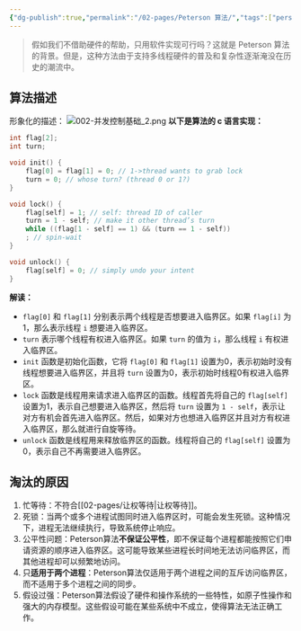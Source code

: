 ```yaml
---
{"dg-publish":true,"permalink":"/02-pages/Peterson 算法/","tags":["personal/blog","os/process","os/thread"]}
---
```


>假如我们不借助硬件的帮助，只用软件实现可行吗？这就是 Peterson 算法的背景。但是，这种方法由于支持多线程硬件的普及和复杂性逐渐淹没在历史的潮流中。
## 算法描述
形象化的描述：
![002-并发控制基础_2.png](/img/user/99-Resource/media/002-%E5%B9%B6%E5%8F%91%E6%8E%A7%E5%88%B6%E5%9F%BA%E7%A1%80_2.png)
**以下是算法的 c 语言实现：**
```c
int flag[2];
int turn;

void init() {
	flag[0] = flag[1] = 0; // 1->thread wants to grab lock
	turn = 0; // whose turn? (thread 0 or 1?)
}

void lock() {
	flag[self] = 1; // self: thread ID of caller
	turn = 1 - self; // make it other thread’s turn
	while ((flag[1 - self] == 1) && (turn == 1 - self))
	; // spin-wait
}

void unlock() {
	flag[self] = 0; // simply undo your intent
}
```
**解读：**
 - `flag[0]` 和 `flag[1]` 分别表示两个线程是否想要进入临界区。如果 `flag[i]` 为1，那么表示线程 `i` 想要进入临界区。    
 - `turn` 表示哪个线程有权进入临界区。如果 `turn` 的值为 `i`，那么线程 `i` 有权进入临界区。
 - `init` 函数是初始化函数，它将 `flag[0]` 和 `flag[1]` 设置为0，表示初始时没有线程想要进入临界区，并且将 `turn` 设置为0，表示初始时线程0有权进入临界区。
 - `lock` 函数是线程用来请求进入临界区的函数。线程首先将自己的 `flag[self]` 设置为1，表示自己想要进入临界区，然后将 `turn` 设置为 `1 - self`，表示让对方有机会首先进入临界区。然后，如果对方也想进入临界区并且对方有权进入临界区，那么就进行自旋等待。
 - `unlock` 函数是线程用来释放临界区的函数。线程将自己的 `flag[self]` 设置为0，表示自己不再需要进入临界区。

## 淘汰的原因
1. 忙等待：不符合[[02-pages/让权等待\|让权等待]]。
2. 死锁：当两个或多个进程试图同时进入临界区时，可能会发生死锁。这种情况下，进程无法继续执行，导致系统停止响应。  
3. 公平性问题：Peterson算法**不保证公平性**，即不保证每个进程都能按照它们申请资源的顺序进入临界区。这可能导致某些进程长时间地无法访问临界区，而其他进程却可以频繁地访问。  
4. 只**适用于两个进程**：Peterson算法仅适用于两个进程之间的互斥访问临界区，而不适用于多个进程之间的同步。  
5. 假设过强：Peterson算法假设了硬件和操作系统的一些特性，如原子性操作和强大的内存模型。这些假设可能在某些系统中不成立，使得算法无法正确工作。

